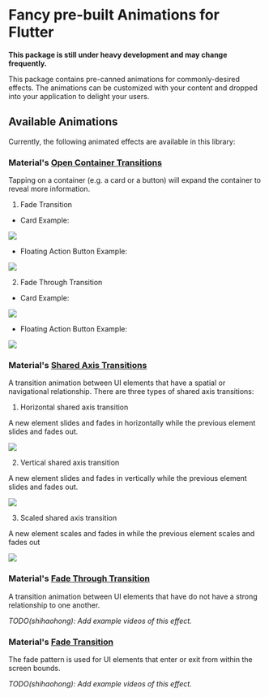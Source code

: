 # Fancy pre-built Animations for Flutter

**This package is still under heavy development and may change frequently.**

This package contains pre-canned animations for commonly-desired effects. The animations can be customized with your content and dropped into your application to delight your users.

## Available Animations

Currently, the following animated effects are available in this library:

### Material's [Open Container Transitions](https://material.io/design/motion/choreography.html#transformation)

Tapping on a container (e.g. a card or a button) will expand the container to reveal more information.

1) Fade Transition

- Card Example:

![](example/demo_gifs/open_container_fade_card_demo.gif)

- Floating Action Button Example:

![](example/demo_gifs/open_container_fade_floating_action_button_demo.gif)

2) Fade Through Transition

- Card Example:

![](example/demo_gifs/open_container_fade_through_card_demo.gif)

- Floating Action Button Example:

![](example/demo_gifs/open_container_fade_through_floating_action_button_demo.gif)

### Material's [Shared Axis Transitions](https://material.io/design/motion/choreography.html#transformation)

A transition animation between UI elements that have a spatial or navigational
relationship. There are three types of shared axis transitions:

1) Horizontal shared axis transition

A new element slides and fades in horizontally while the previous element slides
and fades out.

![](example/demo_gifs/shared_axis_horizontal_demo.gif)

2) Vertical shared axis transition

A new element slides and fades in vertically while the previous element slides
and fades out.

![](example/demo_gifs/shared_axis_vertical_demo.gif)

3) Scaled shared axis transition

A new element scales and fades in while the previous element scales and fades out

![](example/demo_gifs/shared_axis_scaled_demo.gif)

### Material's [Fade Through Transition](https://material.io/design/motion/choreography.html#transformation)

A transition animation between UI elements that have do not have a strong
relationship to one another.

*TODO(shihaohong): Add example videos of this effect.*

### Material's [Fade Transition](https://material.io/design/motion/choreography.html#transformation)

The fade pattern is used for UI elements that enter or exit from within
the screen bounds.

*TODO(shihaohong): Add example videos of this effect.*
